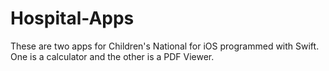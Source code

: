 # Hospital-Apps
These are two apps for Children's National for iOS programmed with Swift. 
One is a calculator and the other is a PDF Viewer. 
